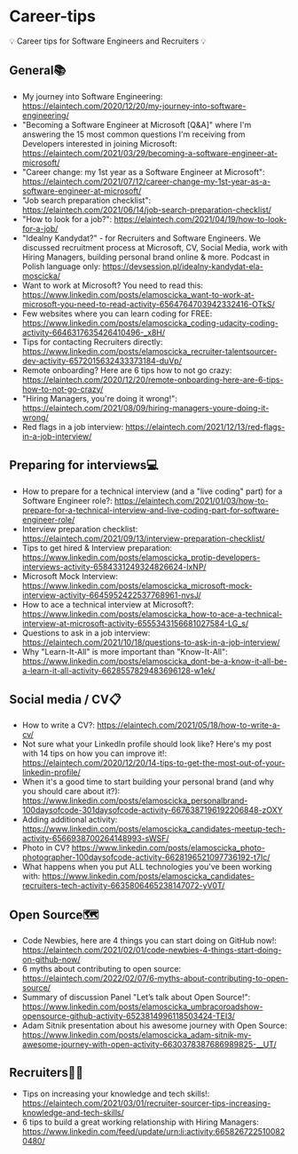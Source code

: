 # Career-tips
💡  Career tips for Software Engineers and Recruiters 💡

## General📚
* My journey into Software Engineering: https://elaintech.com/2020/12/20/my-journey-into-software-engineering/  
* "Becoming a Software Engineer at Microsoft [Q&A]" where I'm answering the 15 most common questions I'm receiving from Developers interested in joining Microsoft: https://elaintech.com/2021/03/29/becoming-a-software-engineer-at-microsoft/  
* "Career change: my 1st year as a Software Engineer at Microsoft": https://elaintech.com/2021/07/12/career-change-my-1st-year-as-a-software-engineer-at-microsoft/
* "Job search preparation checklist": https://elaintech.com/2021/06/14/job-search-preparation-checklist/
* "How to look for a job?": https://elaintech.com/2021/04/19/how-to-look-for-a-job/
* "Idealny Kandydat?" - for Recruiters and Software Engineers. We discussed recruitment process at Microsoft, CV, Social Media, work with Hiring Managers, building personal brand online & more. Podcast in Polish language only: https://devsession.pl/idealny-kandydat-ela-moscicka/  
* Want to work at Microsoft? You need to read this: https://www.linkedin.com/posts/elamoscicka_want-to-work-at-microsoft-you-need-to-read-activity-6564764703942332416-OTkS/  
* Few websites where you can learn coding for FREE: https://www.linkedin.com/posts/elamoscicka_coding-udacity-coding-activity-6646317635426410496-_x8H/  
* Tips for contacting Recruiters directly: https://www.linkedin.com/posts/elamoscicka_recruiter-talentsourcer-dev-activity-6572015632433373184-duVp/  
* Remote onboarding? Here are 6 tips how to not go crazy: https://elaintech.com/2020/12/20/remote-onboarding-here-are-6-tips-how-to-not-go-crazy/  
* "Hiring Managers, you're doing it wrong!": https://elaintech.com/2021/08/09/hiring-managers-youre-doing-it-wrong/  
* Red flags in a job interview: https://elaintech.com/2021/12/13/red-flags-in-a-job-interview/  


## Preparing for interviews💻
* How to prepare for a technical interview (and a "live coding" part) for a Software Engineer role?: https://elaintech.com/2021/01/03/how-to-prepare-for-a-technical-interview-and-live-coding-part-for-software-engineer-role/  
* Interview preparation checklist: https://elaintech.com/2021/09/13/interview-preparation-checklist/  
* Tips to get hired & Interview preparation: https://www.linkedin.com/posts/elamoscicka_protip-developers-interviews-activity-6584331249324826624-lxNP/  
* Microsoft Mock Interview: https://www.linkedin.com/posts/elamoscicka_microsoft-mock-interview-activity-6645952422537768961-nvsJ/  
* How to ace a technical interview at Microsoft?: https://www.linkedin.com/posts/elamoscicka_how-to-ace-a-technical-interview-at-microsoft-activity-6555343156681027584-LG_s/  
* Questions to ask in a job interview: https://elaintech.com/2021/10/18/questions-to-ask-in-a-job-interview/  
* Why "Learn-It-All" is more important than "Know-It-All": https://www.linkedin.com/posts/elamoscicka_dont-be-a-know-it-all-be-a-learn-it-all-activity-6628557829483696128-w1ek/  


## Social media / CV📋
* How to write a CV?: https://elaintech.com/2021/05/18/how-to-write-a-cv/  
* Not sure what your LinkedIn profile should look like? Here's my post with 14 tips on how you can improve it!: https://elaintech.com/2020/12/20/14-tips-to-get-the-most-out-of-your-linkedin-profile/
* When it's a good time to start building your personal brand (and why you should care about it?): https://www.linkedin.com/posts/elamoscicka_personalbrand-100daysofcode-301daysofcode-activity-6676387196192206848-zOXY  
* Adding additional activity: https://www.linkedin.com/posts/elamoscicka_candidates-meetup-tech-activity-6566938700264148993-sWSF/ 
* Photo in CV? https://www.linkedin.com/posts/elamoscicka_photo-photographer-100daysofcode-activity-6628196521097736192-t7Ic/  
* What happens when you put ALL technologies you've been working with: https://www.linkedin.com/posts/elamoscicka_candidates-recruiters-tech-activity-6635806465238147072-yV0T/  


## Open Source🗺️
* Code Newbies, here are 4 things you can start doing on GitHub now!: https://elaintech.com/2021/02/01/code-newbies-4-things-start-doing-on-github-now/  
* 6 myths about contributing to open source: https://elaintech.com/2022/02/07/6-myths-about-contributing-to-open-source/  
* Summary of discussion Panel "Let’s talk about Open Source!": https://www.linkedin.com/posts/elamoscicka_umbracoroadshow-opensource-github-activity-6523814996118503424-TEI3/  
* Adam Sitnik presentation about his awesome journey with Open Source: https://www.linkedin.com/posts/elamoscicka_adam-sitnik-my-awesome-journey-with-open-activity-6630378387686989825-__UT/  


## Recruiters🧙🏻
* Tips on increasing your knowledge and tech skills!: https://elaintech.com/2021/03/01/recruiter-sourcer-tips-increasing-knowledge-and-tech-skills/  
* 6 tips to build a great working relationship with Hiring Managers: https://www.linkedin.com/feed/update/urn:li:activity:6658267225100820480/  
